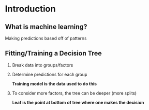 # Introduction

## What is machine learning?

Making predictions based off of patterns

## Fitting/Training a Decision Tree

1. Break data into groups/factors
2. Determine predictions for each group

   **Training model is the data used to do this**

3. To consider more factors, the tree can be deeper \(more splits\)

   **Leaf is the point at bottom of tree where one makes the decision**

